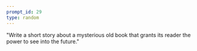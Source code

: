 ```yaml
---
prompt_id: 29
type: random
---
```


"Write a short story about a mysterious old book that grants its reader the power to see into the future."
